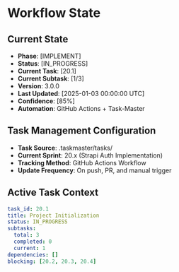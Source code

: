 # Workflow State

## Current State
- **Phase**: [IMPLEMENT]
- **Status**: [IN_PROGRESS]
- **Current Task**: [20.1]
- **Current Subtask**: [1/3] 
- **Version**: 3.0.0
- **Last Updated**: [2025-01-03 00:00:00 UTC]
- **Confidence**: [85%]
- **Automation**: GitHub Actions + Task-Master

## Task Management Configuration
- **Task Source**: .taskmaster/tasks/
- **Current Sprint**: 20.x (Strapi Auth Implementation)
- **Tracking Method**: GitHub Actions Workflow
- **Update Frequency**: On push, PR, and manual trigger

## Active Task Context
```yaml
task_id: 20.1
title: Project Initialization
status: IN_PROGRESS
subtasks:
  total: 3
  completed: 0
  current: 1
dependencies: []
blocking: [20.2, 20.3, 20.4]
